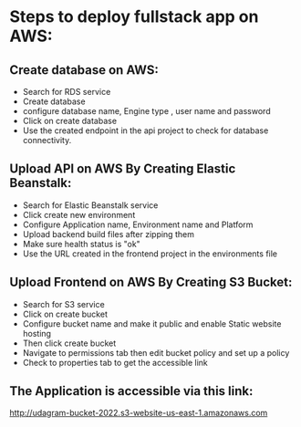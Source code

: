 # Steps to deploy fullstack app on AWS:

## Create database on AWS:

* Search for RDS service
* Create database
* configure database name, Engine type , user name and password
* Click on create database
* Use the created endpoint in the api project to check for database connectivity.

## Upload API on AWS By Creating Elastic Beanstalk:
* Search for Elastic Beanstalk service
* Click create new environment
* Configure Application name, Environment name and Platform
* Upload backend build files after zipping them
* Make sure health status is "ok"
* Use the URL created in the frontend project in the environments file

## Upload Frontend on AWS By Creating S3 Bucket:
* Search for S3 service
* Click on create bucket
* Configure bucket name and make it public and enable Static website hosting
* Then click create bucket
* Navigate to permissions tab then edit bucket policy and set up a policy
* Check to properties tab to get the accessible link

## The Application is accessible via this link:
 http://udagram-bucket-2022.s3-website-us-east-1.amazonaws.com